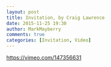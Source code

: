 ```yaml
---
layout: post
title: Invitation, by Craig Lawrence
date: 2015-11-25 19:30
author: MarkMayberry
comments: true
categories: [Invitation, Video]
---
```

https://vimeo.com/147356631
